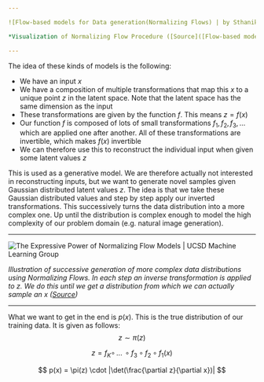 ```yaml
---

![Flow-based models for Data generation(Normalizing Flows) | by Sthanikam  Santhosh | Medium](https://miro.medium.com/v2/resize:fit:1400/1*ApB1BaAy1lYu2ZTp2gpkqQ.png)

*Visualization of Normalizing Flow Procedure ([Source]([Flow-based models for Data generation(Normalizing Flows) | by Sthanikam Santhosh | Medium](https://medium.com/@sthanikamsanthosh1994/flow-based-models-for-data-generation-normalizing-flows-f6db41ac513a)))*

---
```


The idea of these kinds of models is the following:

- We have an input $x$
- We have a composition of multiple transformations that map this $x$ to a unique point $z$ in the latent space. Note that the latent space has the same dimension as the input
- These transformations are given by the function $f$. This means $z = f(x)$
- Our function $f$ is composed of lots of small transformations $f_1, f_2, f_3,...$ which are applied one after another. All of these transformations are invertible, which makes $f(x)$ invertible
- We can therefore use this to reconstruct the individual input when given some latent values $z$

This is used as a generative model. We are therefore actually not interested in reconstructing inputs, but we want to generate novel samples given Gaussian distributed latent values $z$. The idea is that we take these Gaussian distributed values and step by step apply our inverted transformations. This successively turns the data distribution into a more complex one. Up until the distribution is complex enough to model the high complexity of our problem domain (e.g. natural image generation).

---

![The Expressive Power of Normalizing Flow Models | UCSD Machine Learning  Group](https://ucsdml.github.io/assets/2020-11-16-nf/nf_model.png)

*Illustration of successive generation of more complex data distributions using Normalizing Flows. In each step an inverse transformation is applied to $z$. We do this until we get a distribution from which we can actually sample an $x$ ([Source](https://ucsdml.github.io/jekyll/update/2020/11/16/expressive-power-normalizing-flows.html))*

---

What we want to get in the end is $p(x)$. This is the true distribution of our training data. It is given as follows:
$$
z \sim \pi(z)
$$

$$
z = f_K \circ \, ... \, \circ f_3 \circ f_2 \circ f_1(x)
$$

$$
p(x) = \pi(z) \cdot |\det(\frac{\partial z}{\partial x})|
$$


